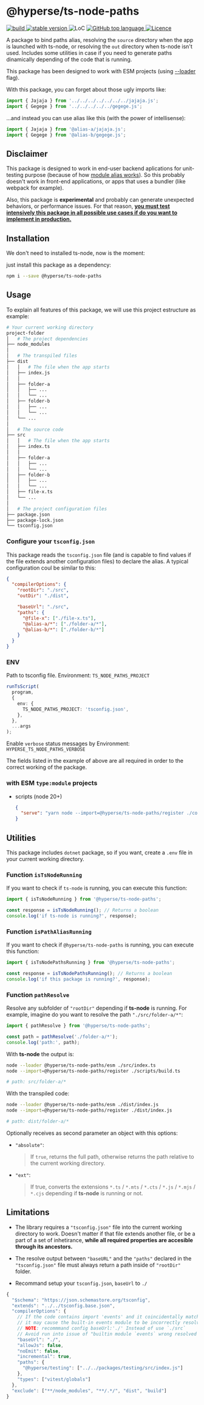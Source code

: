 # @hyperse/ts-node-paths

<p align="left">
  <a aria-label="Build" href="https://github.com/hyperse-io/ts-node-paths/actions?query=workflow%3ACI">
    <img alt="build" src="https://img.shields.io/github/actions/workflow/status/hyperse-io/ts-node-paths/ci-integrity.yml?branch=main&label=ci&logo=github&style=flat-quare&labelColor=000000" />
  </a>
  <a aria-label="stable version" href="https://www.npmjs.com/package/@hyperse/ts-node-paths">
    <img alt="stable version" src="https://img.shields.io/npm/v/%40hyperse%2Fts-node-paths?branch=main&label=version&logo=npm&style=flat-quare&labelColor=000000" />
  </a>
  <a>
    <img alt="LoC" src="https://img.shields.io/bundlephobia/min/%40hyperse%2Fts-node-paths?style=flat-quare&labelColor=000000" />
  </a>
  <a aria-label="Top language" href="https://github.com/hyperse-io/ts-node-paths/search?l=typescript">
    <img alt="GitHub top language" src="https://img.shields.io/github/languages/top/hyperse-io/ts-node-paths?style=flat-square&labelColor=000&color=blue">
  </a>
  <a aria-label="Licence" href="https://github.com/hyperse-io/ts-node-paths/blob/main/LICENSE">
    <img alt="Licence" src="https://img.shields.io/github/license/hyperse-io/ts-node-paths?style=flat-quare&labelColor=000000" />
  </a>
</p>

A package to bind paths alias, resolving the `source` directory when the app is launched with ts-node, or resolving the `out` directory when ts-node isn't used. Includes some utilities in case if you need to generate paths dinamically depending of the code that is running.

This package has been designed to work with ESM projects (using [--loader](https://nodejs.org/api/esm.html#loaders) flag).

With this package, you can forget about those ugly imports like:

```ts
import { Jajaja } from '../../../../../../../jajaja.js';
import { Gegege } from '../../../../../gegege.js';
```

...and instead you can use alias like this (with the power of intellisense):

```ts
import { Jajaja } from '@alias-a/jajaja.js';
import { Gegege } from '@alias-b/gegege.js';
```

## Disclaimer

This package is designed to work in end-user backend aplications for unit-testing purpose (because of how [module alias works](https://github.com/ilearnio/module-alias/blob/dev/README.md#using-within-another-npm-package)). So this probably doesn't work in front-end applications, or apps that uses a bundler (like webpack for example).

Also, this package is **experimental** and probably can generate unexpected behaviors, or performance issues. For that reason, <u>**you must test intensively this package in all possible use cases if do you want to implement in production.**</u>

## Installation

We don't need to installed ts-node, now is the moment:

just install this package as a dependency:

```bash
npm i --save @hyperse/ts-node-paths
```

## Usage

To explain all features of this package, we will use this project estructure as example:

```bash
# Your current working directory
project-folder
│   # The project dependencies
├── node_modules
│
│   # The transpiled files
├── dist
│   │   # The file when the app starts
│   ├── index.js
│   │
│   ├── folder-a
│   │   ├── ...
│   │   └── ...
│   ├── folder-b
│   │   ├── ...
│   │   └── ...
│   └── ...
│
│   # The source code
├── src
│   │   # The file when the app starts
│   ├── index.ts
│   │
│   ├── folder-a
│   │   ├── ...
│   │   └── ...
│   ├── folder-b
│   │   ├── ...
│   │   └── ...
│   ├── file-x.ts
│   └── ...
│
│   # The project configuration files
├── package.json
├── package-lock.json
└── tsconfig.json
```

### Configure your `tsconfig.json`

This package reads the `tsconfig.json` file (and is capable to find values if the file extends another configuration files) to declare the alias. A typical configuration coul be similar to this:

```json
{
  "compilerOptions": {
    "rootDir": "./src",
    "outDir": "./dist",

    "baseUrl": "./src",
    "paths": {
      "@file-x": ["./file-x.ts"],
      "@alias-a/*": ["./folder-a/*"],
      "@alias-b/*": ["./folder-b/*"]
    }
  }
}
```

### ENV

Path to tsconfig file. Environment: `TS_NODE_PATHS_PROJECT`

```ts
runTsScript(
  program,
  {
    env: {
      TS_NODE_PATHS_PROJECT: 'tsconfig.json',
    },
  },
  ...args
);
```

Enable `verbose` status messages by Environment: `HYPERSE_TS_NODE_PATHS_VERBOSE`

The fields listed in the example of above are all required in order to the correct working of the package.

### with **ESM** `type:module` projects

- scripts (node 20+)

  ```json
  {
    "serve": "yarn node --import=@hyperse/ts-node-paths/register ./config/dev-server.ts"
  }
  ```

## Utilities

This package includes `dotnet` package, so if you want, create a `.env` file in your current working directory.

### Function `isTsNodeRunning`

If you want to check if `ts-node` is running, you can execute this function:

```ts
import { isTsNodeRunning } from '@hyperse/ts-node-paths';

const response = isTsNodeRunning(); // Returns a boolean
console.log('if ts-node is running?', response);
```

### Function `isPathAliasRunning`

If you want to check if `@hyperse/ts-node-paths` is running, you can execute this function:

```ts
import { isTsNodePathsRunning } from '@hyperse/ts-node-paths';

const response = isTsNodePathsRunning(); // Returns a boolean
console.log('if this package is running?', response);
```

### Function `pathResolve`

Resolve any subfolder of `"rootDir"` depending if **ts-node** is running. For example, imagine do you want to resolve the path `"./src/folder-a/*"`:

```ts
import { pathResolve } from '@hyperse/ts-node-paths';

const path = pathResolve('./folder-a/*');
console.log('path:', path);
```

With **ts-node** the output is:

```bash
node --loader @hyperse/ts-node-paths/esm ./src/index.ts
node --import=@hyperse/ts-node-paths/register ./scripts/build.ts

# path: src/folder-a/*
```

With the transpiled code:

```bash
node --loader @hyperse/ts-node-paths/esm ./dist/index.js
node --import=@hyperse/ts-node-paths/register ./dist/index.js

# path: dist/folder-a/*
```

Optionally receives as second parameter an object with this options:

- `"absolute"`:

  > If `true`, returns the full path, otherwise returns the path relative to the current working directory.

- `"ext"`:
  > If true, converts the extensions `*.ts` / `*.mts` / `*.cts` / `*.js` / `*.mjs` / `*.cjs` depending if **ts-node** is running or not.

## Limitations

- The library requires a `"tsconfig.json"` file into the current working directory to work. Doesn't matter if that file extends another file, or be a part of a set of inhetirance, **while all required properties are accesible through its ancestors.**

- The resolve output between `"baseURL"` and the `"paths"` declared in the `"tsconfig.json"` file must always return a path inside of `"rootDir"` folder.
- Recommand setup your `tsconfig.json`, `baseUrl` to `./`

```ts
{
  "$schema": "https://json.schemastore.org/tsconfig",
  "extends": "../../tsconfig.base.json",
  "compilerOptions": {
    // If the code contains import 'events' and it coincidentally matches the paths baseUrl /src/events directory,
    // it may cause the built-in events module to be incorrectly resolved as a relative module of the project.
    // NOTE: recommmand config baseUrl:'./' Instead of use `./src`
    // Avoid run into issue of "builtin module `events` wrong resolved as `./src/events`"
    "baseUrl": "./",
    "allowJs": false,
    "noEmit": false,
    "incremental": true,
    "paths": {
      "@hyperse/testing": ["../../packages/testing/src/index.js"]
    },
    "types": ["vitest/globals"]
  },
  "exclude": ["**/node_modules", "**/.*/", "dist", "build"]
}

```
